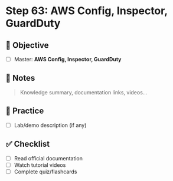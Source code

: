# Step 63: AWS Config, Inspector, GuardDuty

## 🎯 Objective
- [ ] Master: **AWS Config, Inspector, GuardDuty**

## 📘 Notes
> Knowledge summary, documentation links, videos...

## 🧪 Practice
- [ ] Lab/demo description (if any)

## ✅ Checklist
- [ ] Read official documentation
- [ ] Watch tutorial videos
- [ ] Complete quiz/flashcards
